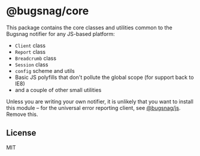 # @bugsnag/core

This package contains the core classes and utilities common to the Bugsnag notifier for any JS-based platform:

- `Client` class
- `Report` class
- `Breadcrumb` class
- `Session` class
- `config` scheme and utils
- Basic JS polyfills that don't pollute the global scope (for support back to IE8)
- and a couple of other small utilities

Unless you are writing your own notifier, it is unlikely that you want to install this module – for the universal error reporting client, see [@bugsnag/js](../js). Remove this.

## License
MIT
